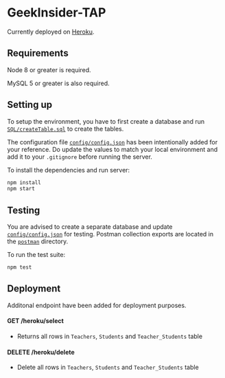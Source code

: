 # GeekInsider-TAP

Currently deployed on [Heroku](https://limitless-cliffs-54433.herokuapp.com).

## Requirements
Node 8 or greater is required.

MySQL 5 or greater is also required.

## Setting up

To setup the environment, you have to first create a database and run [`SQL/createTable.sql`](https://github.com/eldriclim/GeekInsider-TAP/blob/master/admin/sql/createTable.sql) to create the tables.

The configuration file [`config/config.json`](https://github.com/eldriclim/GeekInsider-TAP/blob/master/config/config.json) has been intentionally added for your reference. Do update the values to match your local environment and add it to your `.gitignore` before running the server.

To install the dependencies and run server:
```bash
npm install
npm start
```

## Testing

You are advised to create a separate database and update [`config/config.json`](https://github.com/eldriclim/GeekInsider-TAP/blob/master/config/config.json) for testing. Postman collection exports are located in the [`postman`](https://github.com/eldriclim/GeekInsider-TAP/blob/master/admin/postman) directory.

To run the test suite:
```bash
npm test
```

## Deployment

Additonal endpoint have been added for deployment purposes. 

#### GET /heroku/select
* Returns all rows in `Teachers`, `Students` and `Teacher_Students` table

#### DELETE /heroku/delete
* Delete all rows in `Teachers`, `Students` and `Teacher_Students` table